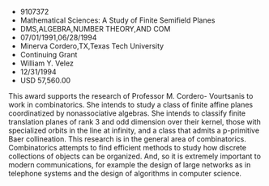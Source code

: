 
* 9107372
* Mathematical Sciences: A Study of Finite Semifield Planes
* DMS,ALGEBRA,NUMBER THEORY,AND COM
* 07/01/1991,06/28/1994
* Minerva Cordero,TX,Texas Tech University
* Continuing Grant
* William Y. Velez
* 12/31/1994
* USD 57,560.00

This award supports the research of Professor M. Cordero- Vourtsanis to work in
combinatorics. She intends to study a class of finite affine planes
coordinatized by nonassociative algebras. She intends to classify finite
translation planes of rank 3 and odd dimension over their kernel, those with
specialized orbits in the line at infinity, and a class that admits a
p-primitive Baer collineation. This research is in the general area of
combinatorics. Combinatorics attempts to find efficient methods to study how
discrete collections of objects can be organized. And, so it is extremely
important to modern communications, for example the design of large networks as
in telephone systems and the design of algorithms in computer science.
